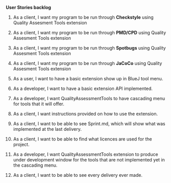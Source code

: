 **User Stories backlog** <br />
1. As a client, I want my program to be run through <B>Checkstyle</B> using Quality Assesment Tools extension<br />
  
2. As a client, I want my program to be run through <B>PMD/CPD</B> using Quality Assesment Tools extension<br />
 
3. As a client, I want my program to be run through <B>Spotbugs</B> using Quality Assesment Tools extension<br />
  
4. As a client, I want my program to be run through <B>JaCoCo</B> using Quality Assesment Tools extension<br />
 
5. As a user, I want to have a basic extension show up in BlueJ tool menu.<br />
  
6. As a developer, I want to have a basic extension API implemented.<br />

7. As a developer, I want QualityAssessmentTools to have cascading menu for tools that it will offer.<br />

8. As a client, I want instructions provided on how to use the extension.<br /> 

9. As a client, I want to be able to see Sprint.md, which will show what was implemented at the last delivery.<br />

10. As a client, I want to be able to find what licences are used for the project.<br />

11. As a developer, I want QualityAssessmentTools extension to produce under development window for the tools that are not implemented yet in the cascading menu.<br />

12. As a client, I want to be able to see every delivery ever made.<br />



  
